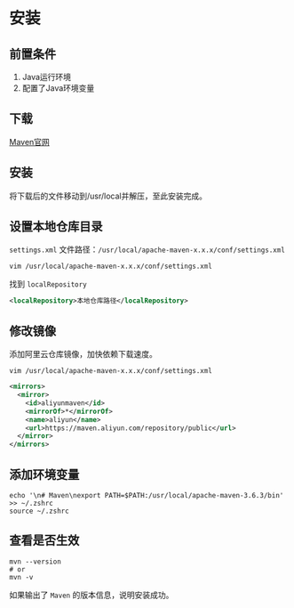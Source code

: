 # 安装

## 前置条件

1. Java运行环境
2. 配置了Java环境变量

## 下载

[Maven官网](https://maven.apache.org/download.cgi#)

## 安装

将下载后的文件移动到<span class="hl-txt-1">/usr/local</span>并解压，至此安装完成。

## 设置本地仓库目录

`settings.xml` 文件路径：`/usr/local/apache-maven-x.x.x/conf/settings.xml`

```shell
vim /usr/local/apache-maven-x.x.x/conf/settings.xml
```

找到 `localRepository`

```xml
<localRepository>本地仓库路径</localRepository>
```

## 修改镜像

添加阿里云仓库镜像，加快依赖下载速度。

```shell
vim /usr/local/apache-maven-x.x.x/conf/settings.xml
```

```xml
<mirrors>
  <mirror>
    <id>aliyunmaven</id>
    <mirrorOf>*</mirrorOf>
    <name>aliyun</name>
    <url>https://maven.aliyun.com/repository/public</url>
  </mirror>
</mirrors>
```

## 添加环境变量

```shell
echo '\n# Maven\nexport PATH=$PATH:/usr/local/apache-maven-3.6.3/bin' >> ~/.zshrc
source ~/.zshrc
```

## 查看是否生效

```shell
mvn --version
# or
mvn -v
```

如果输出了 `Maven` 的版本信息，说明安装成功。
